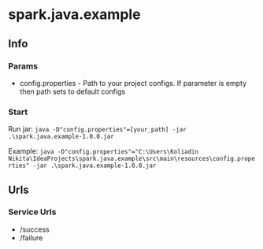 # spark.java.example

## Info

### Params

* config.properties - Path to your project configs. If parameter is empty then path sets to default configs

### Start

Run jar: `java -D"config.properties"=[your_path] -jar .\spark.java.example-1.0.0.jar`

Example: `java -D"config.properties"="C:\Users\Koliadin Nikita\IdeaProjects\spark.java.example\src\main\resources\config.properties" -jar .\spark.java.example-1.0.0.jar`

## Urls

### Service Urls

* /success
* /failure
